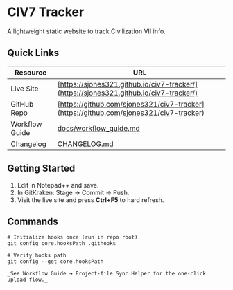 # CIV7 Tracker

A lightweight static website to track Civilization VII info.

## Quick Links

| Resource | URL |
| --- | --- |
| Live Site | [https://sjones321.github.io/civ7-tracker/](https://sjones321.github.io/civ7-tracker/) |
| GitHub Repo | [https://github.com/sjones321/civ7-tracker](https://github.com/sjones321/civ7-tracker) |
| Workflow Guide | [docs/workflow_guide.md](docs/workflow_guide.md) |
| Changelog | [CHANGELOG.md](CHANGELOG.md) |

## Getting Started

1. Edit in Notepad++ and save.  
2. In GitKraken: Stage → Commit → Push.  
3. Visit the live site and press **Ctrl+F5** to hard refresh.

## Commands

```text
# Initialize hooks once (run in repo root)
git config core.hooksPath .githooks

# Verify hooks path
git config --get core.hooksPath

_See Workflow Guide → Project-file Sync Helper for the one-click upload flow._
